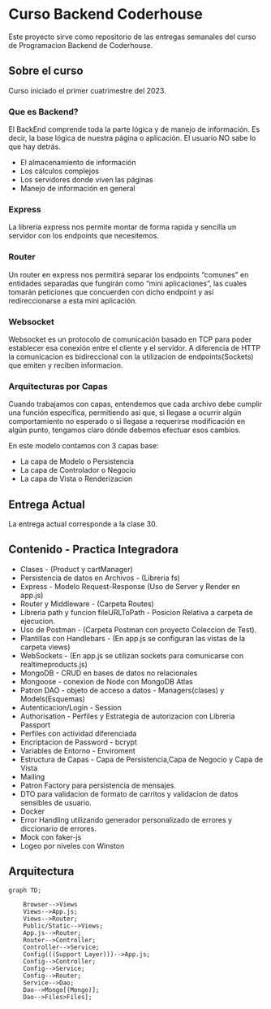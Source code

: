 # Curso Backend Coderhouse

Este proyecto sirve como repositorio de las entregas semanales del curso de Programacion Backend de Coderhouse.

## Sobre el curso
Curso iniciado el primer cuatrimestre del 2023.

### Que es Backend?

El BackEnd comprende toda la parte lógica y de manejo de información. Es decir, la base lógica de nuestra página o aplicación. El usuario NO sabe lo que hay detrás.
* El almacenamiento de información
* Los cálculos complejos
* Los servidores donde viven las páginas
* Manejo de información en general

### Express
La libreria express nos permite montar de forma rapida y sencilla un servidor con los endpoints que necesitemos.

### Router
Un router en express nos permitirá separar los endpoints “comunes” en entidades separadas que fungirán como “mini aplicaciones”, las cuales tomarán peticiones que concuerden con dicho endpoint y así redireccionarse a esta mini aplicación.

### Websocket

Websocket es un protocolo de comunicación basado en TCP para poder establecer esa conexión entre el cliente y el servidor. A diferencia de HTTP la comunicacion es bidireccional con la utilizacion de endpoints(Sockets) que emiten y reciben informacion.

### Arquitecturas por Capas
Cuando trabajamos con capas, entendemos que cada archivo debe cumplir una función específica, permitiendo así que, si llegase a ocurrir algún comportamiento no esperado o si llegase a requerirse modificación en algún punto, tengamos claro dónde debemos efectuar esos cambios.

En este modelo contamos con 3 capas base:
 * La capa de Modelo o Persistencia
 * La capa de Controlador o Negocio
 * La capa de Vista o Renderizacion

## Entrega Actual 
La entrega actual corresponde a la clase 30.

## Contenido - Practica Integradora

* Clases - (Product y cartManager)
* Persistencia de datos en Archivos - (Libreria fs)
* Express - Modelo Request-Response (Uso de Server y Render en app.js)
* Router y Middleware - (Carpeta Routes)
* Libreria path y  funcion fileURLToPath - Posicion Relativa a carpeta de ejecucion.
* Uso de Postman - (Carpeta Postman con proyecto Coleccion de Test).
* Plantillas con Handlebars - (En app.js se configuran las vistas de la carpeta views)
* WebSockets - (En app.js se utilizan sockets para comunicarse con realtimeproducts.js)
* MongoDB - CRUD en bases de datos no relacionales
* Mongoose - conexion de Node con MongoDB Atlas
* Patron DAO - objeto de acceso a datos - Managers(clases) y Models(Esquemas)
* Autenticacion/Login - Session
* Authorisation - Perfiles y Estrategia de autorizacion con Libreria Passport
* Perfiles con actividad diferenciada
* Encriptacion de Password - bcrypt
* Variables de Entorno - Enviroment
* Estructura de Capas - Capa de Persistencia,Capa de Negocio y Capa de Vista
* Mailing
* Patron Factory para persistencia de mensajes.
* DTO para validacion de formato de carritos y validacion de datos sensibles de usuario.
* Docker
* Error Handling utilizando generador personalizado de errores y diccionario de errores.
* Mock con faker-js
* Logeo por niveles con Winston

## Arquitectura
```mermaid
graph TD;

    Browser-->Views
    Views-->App.js;
    Views-->Router;
    Public/Static-->Views;
    App.js-->Router;
    Router-->Controller;
    Controller-->Service;
    Config(((Support Layer)))-->App.js;
    Config-->Controller;
    Config-->Service;
    Config-->Router;
    Service-->Dao;
    Dao-->Mongo[(Mongo)];
    Dao-->Files>Files];
    
```
